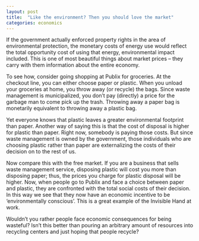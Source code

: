 ```yaml
---
layout: post
title:  "Like the environment? Then you should love the market"
categories: economics
---
```


If the government actually enforced property rights in the area of environmental protection, the monetary costs of energy use would reflect the total opportunity cost of using that energy, environmental impact included. This is one of most beautiful things about market prices – they carry with them information about the entire economy.

To see how, consider going shopping at Publix for groceries. At the checkout line, you can either choose paper or plastic. When you unload your groceries at home, you throw away (or recycle) the bags. Since waste management is municipalized, you don’t pay (directly) a price for the garbage man to come pick up the trash. Throwing away a paper bag is monetarily equivalent to throwing away a plastic bag.

Yet everyone knows that plastic leaves a greater environmental footprint than paper. Another way of saying this is that the cost of disposal is higher for plastic than paper. Right now, somebody is paying those costs. But since waste management is owned by the government, those individuals who are choosing plastic rather than paper are externalizing the costs of their decision on to the rest of us.

Now compare this with the free market. If you are a business that sells waste management service, disposing plastic will cost you more than disposing paper; thus, the prices you charge for plastic disposal will be higher. Now, when people go to Publix and face a choice between paper and plastic, they are confronted with the total social costs of their decision. In this way we see that they now have an economic incentive to be ‘environmentally conscious’. This is a great example of the Invisible Hand at work.

Wouldn’t you rather people face economic consequences for being wasteful? Isn’t this better than pouring an arbitrary amount of resources into recycling centers and just hoping that people recycle?
